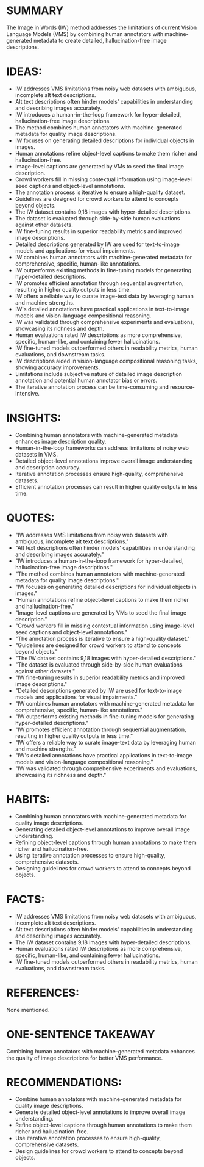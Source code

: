 # SUMMARY
The Image in Words (IW) method addresses the limitations of current Vision Language Models (VMS) by combining human annotators with machine-generated metadata to create detailed, hallucination-free image descriptions.

# IDEAS:
- IW addresses VMS limitations from noisy web datasets with ambiguous, incomplete alt text descriptions.
- Alt text descriptions often hinder models' capabilities in understanding and describing images accurately.
- IW introduces a human-in-the-loop framework for hyper-detailed, hallucination-free image descriptions.
- The method combines human annotators with machine-generated metadata for quality image descriptions.
- IW focuses on generating detailed descriptions for individual objects in images.
- Human annotations refine object-level captions to make them richer and hallucination-free.
- Image-level captions are generated by VMs to seed the final image description.
- Crowd workers fill in missing contextual information using image-level seed captions and object-level annotations.
- The annotation process is iterative to ensure a high-quality dataset.
- Guidelines are designed for crowd workers to attend to concepts beyond objects.
- The IW dataset contains 9,18 images with hyper-detailed descriptions.
- The dataset is evaluated through side-by-side human evaluations against other datasets.
- IW fine-tuning results in superior readability metrics and improved image descriptions.
- Detailed descriptions generated by IW are used for text-to-image models and applications for visual impairments.
- IW combines human annotators with machine-generated metadata for comprehensive, specific, human-like annotations.
- IW outperforms existing methods in fine-tuning models for generating hyper-detailed descriptions.
- IW promotes efficient annotation through sequential augmentation, resulting in higher quality outputs in less time.
- IW offers a reliable way to curate image-text data by leveraging human and machine strengths.
- IW's detailed annotations have practical applications in text-to-image models and vision-language compositional reasoning.
- IW was validated through comprehensive experiments and evaluations, showcasing its richness and depth.
- Human evaluations rated IW descriptions as more comprehensive, specific, human-like, and containing fewer hallucinations.
- IW fine-tuned models outperformed others in readability metrics, human evaluations, and downstream tasks.
- IW descriptions aided in vision-language compositional reasoning tasks, showing accuracy improvements.
- Limitations include subjective nature of detailed image description annotation and potential human annotator bias or errors.
- The iterative annotation process can be time-consuming and resource-intensive.

# INSIGHTS:
- Combining human annotators with machine-generated metadata enhances image description quality.
- Human-in-the-loop frameworks can address limitations of noisy web datasets in VMS.
- Detailed object-level annotations improve overall image understanding and description accuracy.
- Iterative annotation processes ensure high-quality, comprehensive datasets.
- Efficient annotation processes can result in higher quality outputs in less time.

# QUOTES:
- "IW addresses VMS limitations from noisy web datasets with ambiguous, incomplete alt text descriptions."
- "Alt text descriptions often hinder models' capabilities in understanding and describing images accurately."
- "IW introduces a human-in-the-loop framework for hyper-detailed, hallucination-free image descriptions."
- "The method combines human annotators with machine-generated metadata for quality image descriptions."
- "IW focuses on generating detailed descriptions for individual objects in images."
- "Human annotations refine object-level captions to make them richer and hallucination-free."
- "Image-level captions are generated by VMs to seed the final image description."
- "Crowd workers fill in missing contextual information using image-level seed captions and object-level annotations."
- "The annotation process is iterative to ensure a high-quality dataset."
- "Guidelines are designed for crowd workers to attend to concepts beyond objects."
- "The IW dataset contains 9,18 images with hyper-detailed descriptions."
- "The dataset is evaluated through side-by-side human evaluations against other datasets."
- "IW fine-tuning results in superior readability metrics and improved image descriptions."
- "Detailed descriptions generated by IW are used for text-to-image models and applications for visual impairments."
- "IW combines human annotators with machine-generated metadata for comprehensive, specific, human-like annotations."
- "IW outperforms existing methods in fine-tuning models for generating hyper-detailed descriptions."
- "IW promotes efficient annotation through sequential augmentation, resulting in higher quality outputs in less time."
- "IW offers a reliable way to curate image-text data by leveraging human and machine strengths."
- "IW's detailed annotations have practical applications in text-to-image models and vision-language compositional reasoning."
- "IW was validated through comprehensive experiments and evaluations, showcasing its richness and depth."

# HABITS:
- Combining human annotators with machine-generated metadata for quality image descriptions.
- Generating detailed object-level annotations to improve overall image understanding.
- Refining object-level captions through human annotations to make them richer and hallucination-free.
- Using iterative annotation processes to ensure high-quality, comprehensive datasets.
- Designing guidelines for crowd workers to attend to concepts beyond objects.

# FACTS:
- IW addresses VMS limitations from noisy web datasets with ambiguous, incomplete alt text descriptions.
- Alt text descriptions often hinder models' capabilities in understanding and describing images accurately.
- The IW dataset contains 9,18 images with hyper-detailed descriptions.
- Human evaluations rated IW descriptions as more comprehensive, specific, human-like, and containing fewer hallucinations.
- IW fine-tuned models outperformed others in readability metrics, human evaluations, and downstream tasks.

# REFERENCES:
None mentioned.

# ONE-SENTENCE TAKEAWAY
Combining human annotators with machine-generated metadata enhances the quality of image descriptions for better VMS performance.

# RECOMMENDATIONS:
- Combine human annotators with machine-generated metadata for quality image descriptions.
- Generate detailed object-level annotations to improve overall image understanding.
- Refine object-level captions through human annotations to make them richer and hallucination-free.
- Use iterative annotation processes to ensure high-quality, comprehensive datasets.
- Design guidelines for crowd workers to attend to concepts beyond objects.